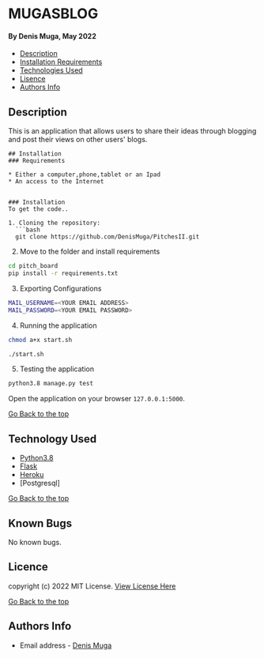 # MUGASBLOG
#### By Denis Muga, May 2022

+ [Description](#description)
+ [Installation Requirements](#installation)
+ [Technologies Used](#technology)
+ [Lisence](#lisence)
+ [Authors Info](#author)

## Description
This is an application that allows users to share their ideas through blogging and post their views on other users' blogs.

```
## Installation 
### Requirements

* Either a computer,phone,tablet or an Ipad
* An access to the Internet


### Installation
To get the code..

1. Cloning the repository:
  ```bash
  git clone https://github.com/DenisMuga/PitchesII.git
  ```
2. Move to the folder and install requirements
  ```bash
  cd pitch_board
  pip install -r requirements.txt
  ```
3. Exporting Configurations
  ```bash
  MAIL_USERNAME=<YOUR EMAIL ADDRESS>
  MAIL_PASSWORD=<YOUR EMAIL PASSWORD>
  ```
4. Running the application

  ```bash
  chmod a+x start.sh

  ./start.sh
  ```
5. Testing the application
  ```bash
  python3.8 manage.py test
  ```
Open the application on your browser `127.0.0.1:5000`.


[Go Back to the top](#mugasblog)


## Technology Used
* [Python3.8](https://www.python.org/)
* [Flask](http://flask.pocoo.org/)
* [Heroku](https://heroku.com)
* [Postgresql]

[Go Back to the top](#mugasblog)

## Known Bugs
No known bugs.


## Licence

copyright (c) 2022 MIT License. [View License Here](LICENSE)

[Go Back to the top](#mugasblog)

## Authors Info

* Email address - [Denis Muga](denismugah5@gmail.com)
